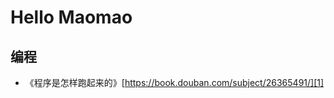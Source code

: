 # Hello Maomao

## 编程
- 《程序是怎样跑起来的》[https://book.douban.com/subject/26365491/][1]

[1]:	https://book.douban.com/subject/26365491/